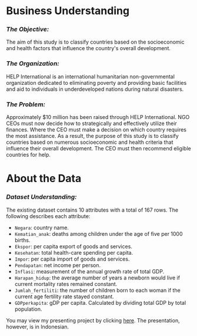 # Business Understanding

### *The Objective:*
The aim of this study is to classify countries based on the socioeconomic and health factors that influence the country's overall development.

### *The Organization:*
HELP International is an international humanitarian non-governmental organization dedicated to eliminating poverty and providing basic facilities and aid to individuals in underdeveloped nations during natural disasters.

### *The Problem:*
Approximately $10 million has been raised through HELP International. NGO CEOs must now decide how to strategically and effectively utilize their finances. Where the CEO must make a decision on which country requires the most assistance. As a result, the purpose of this study is to classify countries based on numerous socioeconomic and health criteria that influence their overall development. The CEO must then recommend eligible countries for help.


# About the Data

### *Dataset Understanding:*
The existing dataset contains 10 attributes with a total of 167 rows. The following describes each attribute:

- `Negara`: country name.
- `Kematian_anak`: deaths among children under the age of five per 1000 births.
- `Ekspor`: per capita export of goods and services.
- `Kesehatan`: total health-care spending per capita.
- `Impor`: per capita import of goods and services.
- `Pendapatan`: net income per person.
- `Inflasi`: measurement of the annual growth rate of total GDP.
- `Harapan_hidup`: the average number of years a newborn would live if current mortality rates remained constant.
- `Jumlah_fertiliti`: the number of children born to each woman if the current age fertility rate stayed constant.
- `GDPperkapita`: gDP per capita. Calculated by dividing total GDP by total population.


You may view my presenting project by clicking [here](https://docs.google.com/presentation/d/1sh2YH9qlfGM7WcutVmfC-SfVt5iKctzf2V6kbFgc9hg/edit?usp=sharing). The presentation, however, is in Indonesian. 
